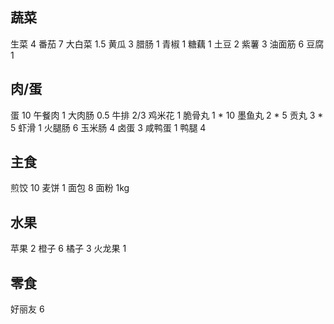 ## 蔬菜

生菜 4
番茄 7
大白菜 1.5
黄瓜 3
腊肠 1
青椒 1
糖藕 1
土豆 2
紫薯 3
油面筋 6
豆腐 1

## 肉/蛋

蛋 10
午餐肉 1
大肉肠 0.5
牛排 2/3
鸡米花 1
脆骨丸 1 * 10
墨鱼丸 2 * 5
贡丸 3 * 5
虾滑 1
火腿肠 6
玉米肠 4
卤蛋 3
咸鸭蛋 1
鸭腿 4

## 主食

煎饺 10
麦饼 1
面包 8
面粉 1kg

## 水果

苹果 2
橙子 6
橘子 3
火龙果 1

## 零食

好丽友 6